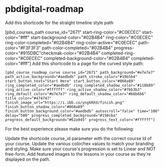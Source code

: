 # pbdigital-roadmap
Add this shortcode for the straight timeline style path

[pbd_courses_path course_id="2671" start-ring-color="#C0ECEC" start-color="#fff" start-background-color="#02B4B4" ring-color="#C0ECEC" ring-color-completed="#02B4B4" ring-color-active="#C0ECEC" path-color="#F3F3F3" path-color-completed="#02B4B4" progress-color="#915DBC"checkmak-color="#02B4B4" completed-ring-color="#C0ECEC" completed-background-color="#02B4B4" completed-color="#fff"]
Add this shortcode to a page for the curved style path:

```[pbd_course_roadmap_curve course_id="2671" path_background="#e7e7e7" path_active_background="#aedbdb" path_stroke_color="#19b5b4" start_button_text="Start Here" start_button_color="#068a89" ring_completed_color="#aedbdb" ring_completed_shadow_color="#118b89" ring_active_color="#ffffff" ring_active_shadow_color="#7bb3b3" ring_default_color="#e7e7e7" ring_default_shadow_color="#b6b6b6" title_color="#474747" finish_image_url="https://i.ibb.co/yngkRXd/finish.png" finish_button_shadow_color="#068a89" finish_button_background_color="#aedbdb" autoscroll="false" time="100" delay="500" progress_completed_background="#158cba" progress_default_background="#62a945" progress_text_color="#ffffff"]```


For the best experience please make sure you do the following:

Update the shortcode course_id parameter with the correct course Id of your course.
Update the various color/hex values to match your branding and styling.
Make sure your course's progression is set to Linear and NOT free-form.
Add featured images to the lessons in your course as they're displayed on the path.
